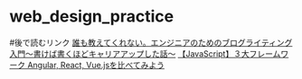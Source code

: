 # web_design_practice


#後で読むリンク
[誰も教えてくれない。エンジニアのためのブログライティング入門〜書けば書くほどキャリアアップした話〜](https://engineer.blog.lancers.jp/2018/07/how_to_write_engineering_blog/)
[【JavaScript】３大フレームワーク Angular, React, Vue.jsを比べてみよう](http://iwasiman.hatenablog.com/entry/2018/04/23/200000)

